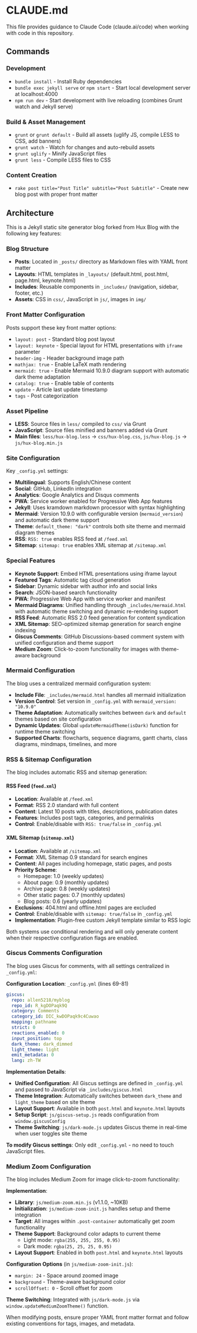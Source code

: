 # CLAUDE.md

This file provides guidance to Claude Code (claude.ai/code) when working with code in this repository.

## Commands

### Development
- `bundle install` - Install Ruby dependencies
- `bundle exec jekyll serve` or `npm start` - Start local development server at localhost:4000
- `npm run dev` - Start development with live reloading (combines Grunt watch and Jekyll serve)

### Build & Asset Management
- `grunt` or `grunt default` - Build all assets (uglify JS, compile LESS to CSS, add banners)
- `grunt watch` - Watch for changes and auto-rebuild assets
- `grunt uglify` - Minify JavaScript files
- `grunt less` - Compile LESS files to CSS

### Content Creation
- `rake post title="Post Title" subtitle="Post Subtitle"` - Create new blog post with proper front matter

## Architecture

This is a Jekyll static site generator blog forked from Hux Blog with the following key features:

### Blog Structure
- **Posts**: Located in `_posts/` directory as Markdown files with YAML front matter
- **Layouts**: HTML templates in `_layouts/` (default.html, post.html, page.html, keynote.html)
- **Includes**: Reusable components in `_includes/` (navigation, sidebar, footer, etc.)
- **Assets**: CSS in `css/`, JavaScript in `js/`, images in `img/`

### Front Matter Configuration
Posts support these key front matter options:
- `layout: post` - Standard blog post layout
- `layout: keynote` - Special layout for HTML presentations with `iframe` parameter
- `header-img` - Header background image path
- `mathjax: true` - Enable LaTeX math rendering
- `mermaid: true` - Enable Mermaid 10.9.0 diagram support with automatic dark theme adaptation
- `catalog: true` - Enable table of contents
- `update` - Article last update timestamp
- `tags` - Post categorization

### Asset Pipeline
- **LESS**: Source files in `less/` compiled to `css/` via Grunt
- **JavaScript**: Source files minified and banners added via Grunt
- **Main files**: `less/hux-blog.less` → `css/hux-blog.css`, `js/hux-blog.js` → `js/hux-blog.min.js`

### Site Configuration
Key `_config.yml` settings:
- **Multilingual**: Supports English/Chinese content
- **Social**: GitHub, LinkedIn integration
- **Analytics**: Google Analytics and Disqus comments
- **PWA**: Service worker enabled for Progressive Web App features
- **Jekyll**: Uses kramdown markdown processor with syntax highlighting
- **Mermaid**: Version 10.9.0 with configurable version (`mermaid_version`) and automatic dark theme support
- **Theme**: `default_theme: "dark"` controls both site theme and mermaid diagram themes
- **RSS**: `RSS: true` enables RSS feed at `/feed.xml`
- **Sitemap**: `sitemap: true` enables XML sitemap at `/sitemap.xml`

### Special Features
- **Keynote Support**: Embed HTML presentations using iframe layout
- **Featured Tags**: Automatic tag cloud generation
- **Sidebar**: Dynamic sidebar with author info and social links
- **Search**: JSON-based search functionality
- **PWA**: Progressive Web App with service worker and manifest
- **Mermaid Diagrams**: Unified handling through `_includes/mermaid.html` with automatic theme switching and dynamic re-rendering support
- **RSS Feed**: Automatic RSS 2.0 feed generation for content syndication
- **XML Sitemap**: SEO-optimized sitemap generation for search engine indexing
- **Giscus Comments**: GitHub Discussions-based comment system with unified configuration and theme support
- **Medium Zoom**: Click-to-zoom functionality for images with theme-aware background

### Mermaid Configuration
The blog uses a centralized mermaid configuration system:
- **Include File**: `_includes/mermaid.html` handles all mermaid initialization
- **Version Control**: Set version in `_config.yml` with `mermaid_version: "10.9.0"`
- **Theme Adaptation**: Automatically switches between `dark` and `default` themes based on site configuration
- **Dynamic Updates**: Global `updateMermaidTheme(isDark)` function for runtime theme switching
- **Supported Charts**: flowcharts, sequence diagrams, gantt charts, class diagrams, mindmaps, timelines, and more

### RSS & Sitemap Configuration
The blog includes automatic RSS and sitemap generation:

#### RSS Feed (`feed.xml`)
- **Location**: Available at `/feed.xml`
- **Format**: RSS 2.0 standard with full content
- **Content**: Latest 10 posts with titles, descriptions, publication dates
- **Features**: Includes post tags, categories, and permalinks
- **Control**: Enable/disable with `RSS: true/false` in `_config.yml`

#### XML Sitemap (`sitemap.xml`)
- **Location**: Available at `/sitemap.xml`
- **Format**: XML Sitemap 0.9 standard for search engines
- **Content**: All pages including homepage, static pages, and posts
- **Priority Scheme**:
  - Homepage: 1.0 (weekly updates)
  - About page: 0.9 (monthly updates)
  - Archive page: 0.8 (weekly updates)
  - Other static pages: 0.7 (monthly updates)
  - Blog posts: 0.6 (yearly updates)
- **Exclusions**: 404.html and offline.html pages are excluded
- **Control**: Enable/disable with `sitemap: true/false` in `_config.yml`
- **Implementation**: Plugin-free custom Jekyll template similar to RSS logic

Both systems use conditional rendering and will only generate content when their respective configuration flags are enabled.

### Giscus Comments Configuration
The blog uses Giscus for comments, with all settings centralized in `_config.yml`:

**Configuration Location**: `_config.yml` (lines 69-81)
```yaml
giscus:
  repo: allen5218/myblog
  repo_id: R_kgDOPaqk9Q
  category: Comments
  category_id: DIC_kwDOPaqk9c4Cuwao
  mapping: pathname
  strict: 0
  reactions_enabled: 0
  input_position: top
  dark_theme: dark_dimmed
  light_theme: light
  emit_metadata: 0
  lang: zh-TW
```

**Implementation Details**:
- **Unified Configuration**: All Giscus settings are defined in `_config.yml` and passed to JavaScript via `_includes/giscus.html`
- **Theme Integration**: Automatically switches between `dark_theme` and `light_theme` based on site theme
- **Layout Support**: Available in both `post.html` and `keynote.html` layouts
- **Setup Script**: `js/giscus-setup.js` reads configuration from `window.giscusConfig`
- **Theme Switching**: `js/dark-mode.js` updates Giscus theme in real-time when user toggles site theme

**To modify Giscus settings**: Only edit `_config.yml` - no need to touch JavaScript files.

### Medium Zoom Configuration
The blog includes Medium Zoom for image click-to-zoom functionality:

**Implementation**:
- **Library**: `js/medium-zoom.min.js` (v1.1.0, ~10KB)
- **Initialization**: `js/medium-zoom-init.js` handles setup and theme integration
- **Target**: All images within `.post-container` automatically get zoom functionality
- **Theme Support**: Background color adapts to current theme
  - Light mode: `rgba(255, 255, 255, 0.95)`
  - Dark mode: `rgba(25, 25, 25, 0.95)`
- **Layout Support**: Enabled in both `post.html` and `keynote.html` layouts

**Configuration Options** (in `js/medium-zoom-init.js`):
- `margin: 24` - Space around zoomed image
- `background` - Theme-aware background color
- `scrollOffset: 0` - Scroll offset for zoom

**Theme Switching**: Integrated with `js/dark-mode.js` via `window.updateMediumZoomTheme()` function.

When modifying posts, ensure proper YAML front matter format and follow existing conventions for tags, images, and metadata.